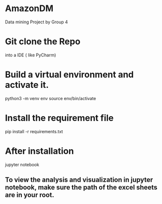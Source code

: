 # AmazonDM
Data mining Project by Group 4

# Git clone the Repo 
into a IDE ( like PyCharm)

# Build a virtual environment and activate it.
python3 -m venv env 
source env/bin/activate

# Install the requirement file
pip install -r requirements.txt 

# After installation 
jupyter notebook 

## To view the analysis and visualization in jupyter notebook, make sure the path of the excel sheets are in your root.





